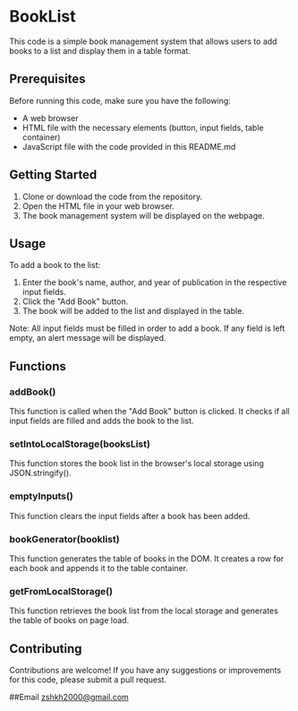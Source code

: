 
# BookList

This code is a simple book management system that allows users to add books to a list and display them in a table format.

## Prerequisites

Before running this code, make sure you have the following:

- A web browser
- HTML file with the necessary elements (button, input fields, table container)
- JavaScript file with the code provided in this README.md

## Getting Started

1. Clone or download the code from the repository.
2. Open the HTML file in your web browser.
3. The book management system will be displayed on the webpage.

## Usage

To add a book to the list:

1. Enter the book's name, author, and year of publication in the respective input fields.
2. Click the "Add Book" button.
3. The book will be added to the list and displayed in the table.

Note: All input fields must be filled in order to add a book. If any field is left empty, an alert message will be displayed.

## Functions

### addBook()

This function is called when the "Add Book" button is clicked. It checks if all input fields are filled and adds the book to the list.

### setIntoLocalStorage(booksList)

This function stores the book list in the browser's local storage using JSON.stringify().

### emptyInputs()

This function clears the input fields after a book has been added.

### bookGenerator(booklist)

This function generates the table of books in the DOM. It creates a row for each book and appends it to the table container.

### getFromLocalStorage()

This function retrieves the book list from the local storage and generates the table of books on page load.

## Contributing

Contributions are welcome! If you have any suggestions or improvements for this code, please submit a pull request.

##Email
zshkh2000@gmail.com